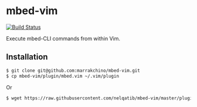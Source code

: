 # mbed-vim
[![Build Status](https://travis-ci.org/nelqatib/mbed-vim.svg?branch=master)](https://travis-ci.org/nelqatib/mbed-vim)

Execute mbed-CLI commands from within Vim.

## Installation

```sh
$ git clone git@github.com:marrakchino/mbed-vim.git
$ cp mbed-vim/plugin/mbed.vim ~/.vim/plugin
```
Or

```sh
$ wget https://raw.githubusercontent.com/nelqatib/mbed-vim/master/plugin/mbed.vim -O ~/.vim/plugin/mbed.vim
```
